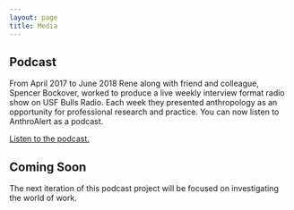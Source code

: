 ```yaml
---
layout: page
title: Media
---
```


## Podcast

From April 2017 to June 2018 Rene along with friend and colleague, Spencer Bockover, worked to produce a live weekly interview format radio show on USF Bulls Radio. Each week they presented anthropology as an opportunity for professional research and practice. You can now listen to AnthroAlert as a podcast.  


[Listen to the podcast.](https://play.acast.com/s/5b68a2817da62eab28c2368b)


## Coming Soon


The next iteration of this podcast project will be focused on investigating the world of work.
